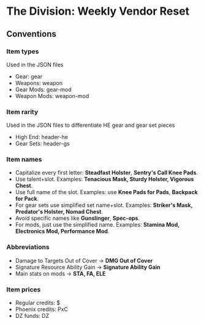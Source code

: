 # The Division: Weekly Vendor Reset

## Conventions

### Item types
Used in the JSON files
* Gear: gear
* Weapons: weapon
* Gear Mods: gear-mod
* Weapon Mods: weapon-mod

### Item rarity
Used in the JSON files to differentiate HE gear and gear set pieces
* High End: header-he
* Gear Sets: header-gs

### Item names
* Capitalize every first letter: **Steadfast Holster**, **Sentry's Call Knee Pads**.
* Use talent+slot. Examples: **Tenacious Mask, Sturdy Holster, Vigorous Chest**.
* Use full name of the slot. Examples: use **Knee Pads for Pads**, **Backpack for Pack**.
* For gear sets use simplified set name+slot. Examples: **Striker's Mask, Predator's Holster, Nomad Chest**.
* Avoid specific names like **Gunslinger**, **Spec-ops**.
* For mods, just use the simplified name. Examples: **Stamina Mod, Electronics Mod, Performance Mod**.

### Abbreviations
* Damage to Targets Out of Cover -> **DMG Out of Cover**
* Signature Resource Ability Gain -> **Signature Ability Gain**
* Main stats on mods -> **STA, FA, ELE**

### Item prices
* Regular credits: $
* Phoenix credits: PxC
* DZ funds: DZ
